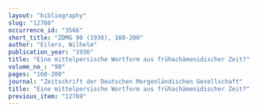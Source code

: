 ```yaml
---
layout: "bibliography"
slug: "12766"
occurrence_id: "3566"
short_title: "ZDMG 90 (1936), 160-200"
author: "Eilers, Wilhelm"
publication_year: "1936"
title: "Eine mittelpersische Wortform aus frühachämenidischer Zeit?"
volume_no_: "90"
pages: "160-200"
journal: "Zeitschrift der Deutschen Morgenländischen Gesellschaft"
title: "Eine mittelpersische Wortform aus frühachämenidischer Zeit?"
previous_item: "12769"
---
```

